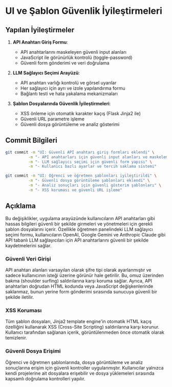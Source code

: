 # UI ve Şablon Güvenlik İyileştirmeleri

## Yapılan İyileştirmeler

1. **API Anahtarı Giriş Formu**:
   - API anahtarlarını maskeleyen güvenli input alanları
   - JavaScript ile görünürlük kontrolü (toggle-password)
   - Güvenli form gönderimi ve veri doğrulama

2. **LLM Sağlayıcı Seçimi Arayüzü**:
   - API anahtarı varlığı kontrolü ve görsel uyarılar
   - Her sağlayıcı için ayrı ve izole yapılandırma formu
   - Bağlantı testi ve hata yakalama mekanizmaları

3. **Şablon Dosyalarında Güvenlik İyileştirmeleri**:
   - XSS önleme için otomatik karakter kaçış (Flask Jinja2 ile)
   - Güvenli URL parametre işleme
   - Güvenli dosya görüntüleme ve analiz gösterimi

## Commit Bilgileri

```bash
git commit -m "UI: Güvenli API anahtarı giriş formları eklendi" \
          -m "- API anahtarları için güvenli input alanları ve maskeleme" \
          -m "- LLM sağlayıcı seçimi için güvenli form yapısı" \
          -m "- Kullanıcı bazlı ayarlar ve tercih saklama sistemi"
```

```bash
git commit -m "UI: Öğrenci ve öğretmen şablonları iyileştirildi" \
          -m "- Güvenli dosya görüntüleme şablonları eklendi" \
          -m "- Analiz sonuçları için güvenli gösterim şablonları" \
          -m "- XSS koruması ve güvenli URL işleme"
```

## Açıklama

Bu değişiklikler, uygulama arayüzünde kullanıcıların API anahtarları gibi hassas bilgileri güvenli bir şekilde girmeleri ve yönetmeleri için gerekli şablon dosyalarını içerir. Özellikle öğretmen panelindeki LLM sağlayıcı seçimi formu, kullanıcıların OpenAI, Google Gemini ve Anthropic Claude gibi API tabanlı LLM sağlayıcıları için API anahtarlarını güvenli bir şekilde kaydetmelerini sağlar.

### Güvenli Veri Girişi

API anahtarı alanları varsayılan olarak şifre tipi olarak ayarlanmıştır ve sadece kullanıcının isteği üzerine görünür hale getirilir. Bu, omuz üzerinden bakma (shoulder surfing) saldırılarına karşı koruma sağlar. Ayrıca, API anahtarları doğrudan HTML kodunda veya JavaScript değişkenlerinde saklanmaz, bunun yerine form gönderimi sırasında sunucuya güvenli bir şekilde iletilir.

### XSS Koruması

Tüm şablon dosyaları, Jinja2 template engine'in otomatik HTML kaçış özelliğini kullanarak XSS (Cross-Site Scripting) saldırılarına karşı korunur. Kullanıcı tarafından sağlanan içerik, görüntülenmeden önce otomatik olarak temizlenir.

### Güvenli Dosya Erişimi

Öğrenci ve öğretmen şablonlarında, dosya görüntüleme ve analiz sonuçlarına erişim için güvenli kontroller uygulanmıştır. Kullanıcılar yalnızca kendi projelerine ait dosyalara erişebilir ve dosya yüklemeleri sırasında kapsamlı doğrulama kontrolleri yapılır. 